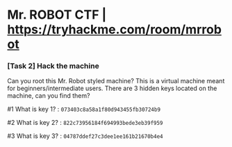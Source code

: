 # Mr. ROBOT CTF | https://tryhackme.com/room/mrrobot

### [Task 2] Hack the machine

Can you root this Mr. Robot styled machine? This is a virtual machine meant for beginners/intermediate users. There are 3 hidden keys located on the machine, can you find them?

#1	What is key 1? : ```073403c8a58a1f80d943455fb30724b9```

#2	What is key 2? : ```822c73956184f694993bede3eb39f959```

#3	What is key 3? : ```04787ddef27c3dee1ee161b21670b4e4```

